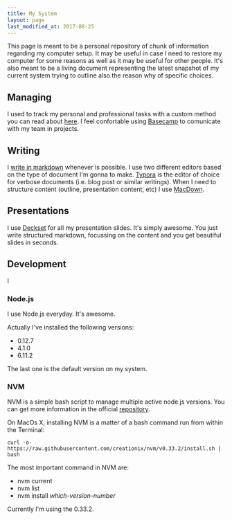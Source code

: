 ```yaml
---
title: My System
layout: page
last_modified_at: 2017-08-25
---
```


This page is meant to be a personal repository of chunk of information regarding my computer setup. It may be useful in case I need to restore my computer for some reasons as well as it may be useful for other people. It's also meant to be a living document representing the latest snapshot of my current system trying to outline also the reason why of specific choices.

## Managing

I used to track my personal and professional tasks with a custom method you can read about [here](http://fabiofranchino.com/blog/the-getting-things-done-issue/). I feel confortable using [Basecamp](https://basecamp.com) to comunicate with my team in projects.

## Writing

I [write in markdown](/blog/i-love-markdown/) whenever is possible. I use two different editors based on the type of document I'm gonna to make. [Typora](https://typora.io/) is the editor of choice for verbose documents (i.e. blog post or similar writings). When I need to structure content (outline, presentation content, etc) I use [MacDown](https://macdown.uranusjr.com/).

## Presentations

I use [Deckset](https://www.decksetapp.com/) for all my presentation slides. It's simply awesome. You just write structured markdown, focussing on the content and you get beautiful slides in seconds.

## Development

I 

### Node.js

I use Node.js everyday. It's awesome.

Actually I've installed the following versions:

- 0.12.7
- 4.1.0
- 6.11.2

The last one is the default version on my system.

### NVM

NVM is a simple bash script to manage multiple active node.js versions. You can get more information in the official [repository](https://github.com/creationix/nvm).

On MacOs X, installing NVM is a matter of a bash command run from within the Terminal:

```shell
curl -o- https://raw.githubusercontent.com/creationix/nvm/v0.33.2/install.sh | bash
```

The most important command in NVM are:

- nvm current
- nvm list
- nvm install *which-version-number*

Currently I'm using the 0.33.2.